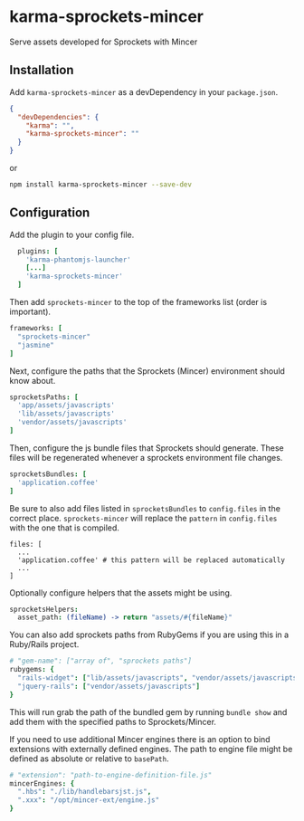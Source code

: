 # karma-sprockets-mincer

Serve assets developed for Sprockets with Mincer

## Installation

Add `karma-sprockets-mincer` as a devDependency in your `package.json`.
```json
{
  "devDependencies": {
    "karma": "",
    "karma-sprockets-mincer": ""
  }
}
```

or

```bash
npm install karma-sprockets-mincer --save-dev
```

## Configuration

Add the plugin to your config file.

```coffeescript
  plugins: [
    'karma-phantomjs-launcher'
    [...]
    'karma-sprockets-mincer'
  ]
```

Then add `sprockets-mincer` to the top of the frameworks list (order is important).

```coffeescript
frameworks: [
  "sprockets-mincer"
  "jasmine"
]
```

Next, configure the paths that the Sprockets (Mincer) environment should know about.
```coffeescript
sprocketsPaths: [
  'app/assets/javascripts'
  'lib/assets/javascripts'
  'vendor/assets/javascripts'
]
```

Then, configure the js bundle files that Sprockets should generate. These files will be regenerated whenever a sprockets environment file changes.
```coffeescript
sprocketsBundles: [
  'application.coffee'
]
```

Be sure to also add files listed in `sprocketsBundles` to `config.files` in the correct place. `sprockets-mincer` will replace the `pattern` in `config.files` with the one that is compiled.

```
files: [
  ...
  'application.coffee' # this pattern will be replaced automatically
  ...
]
```

Optionally configure helpers that the assets might be using.

```coffeescript
sprocketsHelpers:
  asset_path: (fileName) -> return "assets/#{fileName}"
```

You can also add sprockets paths from RubyGems if you are using this in a Ruby/Rails project.

```coffeescript
# "gem-name": ["array of", "sprockets paths"]
rubygems: {
  "rails-widget": ["lib/assets/javascripts", "vendor/assets/javascripts"]
  "jquery-rails": ["vendor/assets/javascripts"]
}
```

This will run grab the path of the bundled gem by running `bundle show` and add them with the specified paths to Sprockets/Mincer.

If you need to use additional Mincer engines there is an option to bind extensions with externally defined engines.
The path to engine file might be defined as absolute or relative to `basePath`.

```coffeescript
# "extension": "path-to-engine-definition-file.js"
mincerEngines: {
  ".hbs": "./lib/handlebarsjst.js",
  ".xxx": "/opt/mincer-ext/engine.js"
}
```
